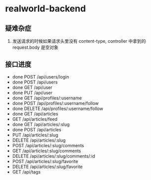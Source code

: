 # realworld-backend

## 疑难杂症

1. 发送请求的时候如果请求头里没有 content-type, controller 中拿到的 request.body 是空对象

## 接口进度

- done POST /api/users/login
- done POST /api/users
- done GET /api/user
- done PUT /api/user
- done GET /api/profiles/:username
- done POST /api/profiles/:username/follow
- done DELETE /api/profiles/:username/follow
- done GET /api/articles
- GET /api/articles/feed
- done GET /api/articles/:slug
- done POST /api/articles
- PUT /api/articles/:slug
- DELETE /api/articles/:slug
- POST /api/articles/:slug/comments
- GET /api/articles/:slug/comments
- DELETE /api/articles/:slug/comments/:id
- POST /api/articles/:slug/favorite
- DELETE /api/articles/:slug/favorite
- GET /api/tags
